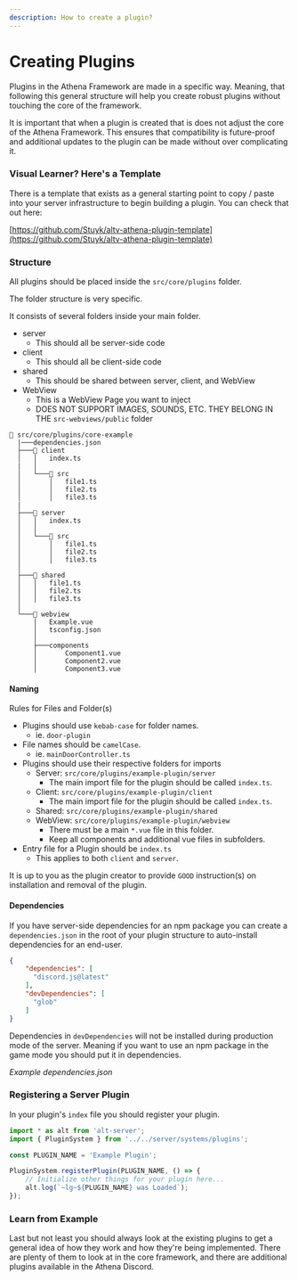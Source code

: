```yaml
---
description: How to create a plugin?
---
```


# Creating Plugins

Plugins in the Athena Framework are made in a specific way. Meaning, that following this general structure will help you create robust plugins without touching the core of the framework.

It is important that when a plugin is created that is does not adjust the core of the Athena Framework. This ensures that compatibility is future-proof and additional updates to the plugin can be made without over complicating it.

### Visual Learner? Here's a Template

There is a template that exists as a general starting point to copy / paste into your server infrastructure to begin building a plugin. You can check that out here:

[https://github.com/Stuyk/altv-athena-plugin-template](https://github.com/Stuyk/altv-athena-plugin-template)

### Structure

All plugins should be placed inside the `src/core/plugins` folder.

The folder structure is very specific.

It consists of several folders inside your main folder.

* server
  * This should all be server-side code
* client
  * This should all be client-side code
* shared
  * This should be shared between server, client, and WebView
* WebView
  * This is a WebView Page you want to inject
  * DOES NOT SUPPORT IMAGES, SOUNDS, ETC. THEY BELONG IN THE `src-webviews/public` folder

```
📁 src/core/plugins/core-example
  |───dependencies.json
  ├───📁 client
  │   │   index.ts
  |   │
  │   └───📁 src  
  │       │   file1.ts
  │       │   file2.ts
  │       │   file3.ts
  |
  ├───📁 server
  │   │   index.ts
  │   │
  │   └───📁 src
  │       │   file1.ts
  │       │   file2.ts
  │       │   file3.ts
  │
  ├───📁 shared
  │   │   file1.ts
  │   │   file2.ts
  │   │   file3.ts
  │
  └───📁 webview
      │   Example.vue
      │   tsconfig.json
      │
      ├───components
      │       Component1.vue
      │       Component2.vue
      │       Component3.vue
```

#### Naming

Rules for Files and Folder(s)

* Plugins should use `kebab-case` for folder names.
  * ie. `door-plugin`
* File names should be `camelCase`.
  * ie. `mainDoorController.ts`
* Plugins should use their respective folders for imports
  * Server: `src/core/plugins/example-plugin/server`
    * The main import file for the plugin should be called `index.ts`.
  * Client: `src/core/plugins/example-plugin/client`
    * The main import file for the plugin should be called `index.ts`.
  * Shared: `src/core/plugins/example-plugin/shared`
  * WebView: `src/core/plugins/example-plugin/webview`
    * There must be a main `*.vue` file in this folder.
    * Keep all components and additional vue files in subfolders.
* Entry file for a Plugin should be `index.ts`
  * This applies to both `client` and `server`.

It is up to you as the plugin creator to provide `GOOD` instruction(s) on installation and removal of the plugin.

#### Dependencies

If you have server-side dependencies for an npm package you can create a `dependencies.json` in the root of your plugin structure to auto-install dependencies for an end-user.

```json
{
    "dependencies": [
      "discord.js@latest"
    ],
    "devDependencies": [
      "glob"
    ]
}
```

Dependencies in `devDependencies` will not be installed during production mode of the server. Meaning if you want to use an npm package in the game mode you should put it in dependencies.

_Example dependencies.json_

### Registering a Server Plugin

In your plugin's `index` file you should register your plugin.

```typescript
import * as alt from 'alt-server';
import { PluginSystem } from '../../server/systems/plugins';

const PLUGIN_NAME = 'Example Plugin';

PluginSystem.registerPlugin(PLUGIN_NAME, () => {
    // Initialize other things for your plugin here...
    alt.log(`~lg~${PLUGIN_NAME} was Loaded`);
});
```

### Learn from Example

Last but not least you should always look at the existing plugins to get a general idea of how they work and how they're being implemented. There are plenty of them to look at in the core framework, and there are additional plugins available in the Athena Discord.
